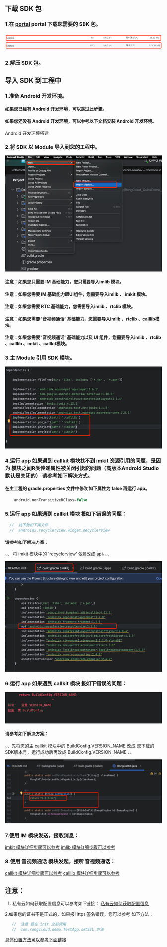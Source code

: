 ## 下载 SDK 包

### 1.在 [portal](https://eportal.rongcloud.cn/#/login) portal 下载您需要的 SDK 包。

![img.png](screenshots/download_sdk_package.png)

### 2.解压 SDK 包。

## 导入 SDK 到工程中

### 1.准备 Android 开发环境。

#### 如果您已经有 Android 开发环境，可以跳过此步骤。

#### 如果您还没有 Android 开发环境，可以参考以下文档安装 Android 开发环境。

[Android 开发环境搭建](https://developer.android.com/studio/index.html)

### 2.将 SDK 以 Module 导入到您的工程中。

![img.png](screenshots/import_sdk_package.png)

#### 注意：如果您只需要 IM 基础能力，您只需要导入imlib 模块。
#### 注意：如果您需要 IM 基础能力跟UI组件，您需要导入imlib 、 imkit 模块。
#### 注意：如果您需要 RTC 基础能力，您需要导入imlib 、rtclib 模块。
#### 注意：如果您需要 '音视频通话' 基础能力，您需要导入imlib 、rtclib 、calllib模块。
#### 注意：如果您需要 '音视频通话' 基础能力以及 UI 组件，您需要导入imlib 、rtclib 、calllib 、imkit 、callkit模块。

### 3.主 Module 引用 SDK 模块。

![img.png](screenshots/app_dependencies.png)

### 4.运行 app 如果遇到 callkit 模块找不到 imkit 资源引用的问题，是因为 模块之间R类传递属性被关闭引起的问题（高版本Android Studio 默认是关闭的） 请参考如下解决方式。

#### 在主工程的 gradle.properties 文件中修改 如下属性为 false 再运行 app。

```groovy
    android.nonTransitiveRClass=false
   ```

### 5.运行 app 如果遇到 callkit 模块 报如下错误的问题：
  ```java
    //  找不到如下类文件
    //  androidx.recyclerview.widget.RecyclerView
   ```

#### 请参考如下解决方案：

、、 将 imkit 模块中的 'recyclerview' 依赖改成 api。、、

![img.png](screenshots/run_error_viewholder.png)


### 6.运行 app 如果遇到 callkit 模块 报如下错误的问题：

![img.png](screenshots/run_error_versionname.png)

#### 请参考如下解决方案：

、、先将您的主 callkit 模块中的 BuildConfig.VERSION_NAME 改成 您下载的SDK版本号，运行成功后再改成 BuildConfig.VERSION_NAME 、、

![img.png](screenshots/run_error_versionName_modify.png)

### 7.使用 IM 模块发送，接收消息：

[ imkit 模块详细步骤可以参考](https://doc.rongcloud.cn/im/Android/5.X/ui/init)
[ imlib 模块详细步骤可以参考](https://doc.rongcloud.cn/im/Android/5.X/noui/init)

### 8.使用 音视频通话 模块发起，接听 音视频通话：

[ callkit 模块详细步骤可以参考](https://doc.rongcloud.cn/call/Android/5.X/callkit/init)
[ calllib 模块详细步骤可以参考](https://doc.rongcloud.cn/call/Android/5.X/calllib/init)


## 注意：
1. 私有云如何获取配置信息可以参考如下链接：
   [ 私有云如何获取配置信息](https://help.rongcloud.cn/t/topic/1216)


2.如果您的证书不是正式的，如果报Https 签名错误，您可以参考 如下方法：

 ```java
    //  注意 要在 init 之前调用
    //  com.rongcloud.demo.TestApp.setSSL 方法
   ```
[ 具体设置方法可以参考下面链接](https://help.rongcloud.cn/t/topic/567)